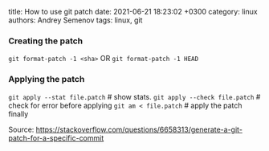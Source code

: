 title: How to use git patch
date: 2021-06-21 18:23:02 +0300
category: linux
authors: Andrey Semenov
tags: linux, git

### Creating the patch

`git format-patch -1 <sha>`
OR
`git format-patch -1 HEAD`

### Applying the patch

`git apply --stat file.patch` # show stats.
`git apply --check file.patch` # check for error before applying
`git am < file.patch` # apply the patch finally

Source: https://stackoverflow.com/questions/6658313/generate-a-git-patch-for-a-specific-commit
